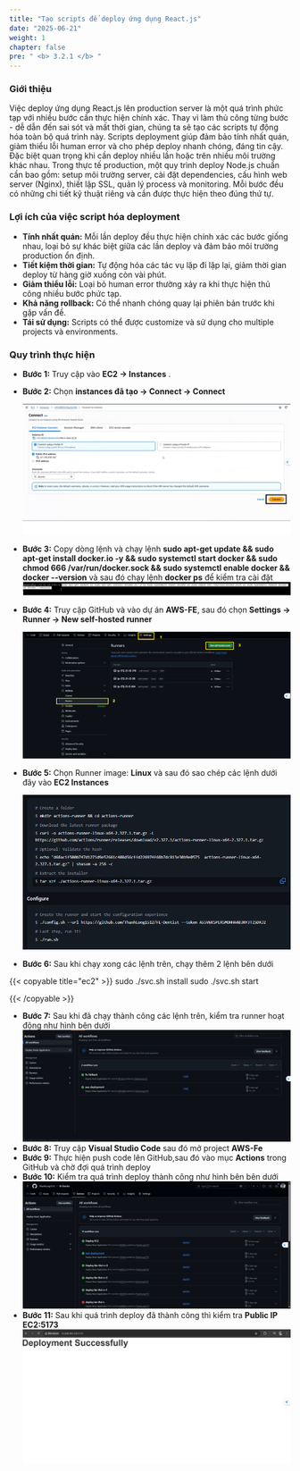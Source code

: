 ```yaml
---
title: "Tạo scripts để deploy ứng dụng React.js"
date: "2025-06-21"
weight: 1
chapter: false
pre: " <b> 3.2.1 </b> "
---
```


### Giới thiệu

Việc deploy ứng dụng React.js lên production server là một quá trình phức tạp với nhiều bước cần thực hiện chính xác. Thay vì làm thủ công từng bước - dễ dẫn đến sai sót và mất thời gian, chúng ta sẽ tạo các scripts tự động hóa toàn bộ quá trình này.
Scripts deployment giúp đảm bảo tính nhất quán, giảm thiểu lỗi human error và cho phép deploy nhanh chóng, đáng tin cậy. Đặc biệt quan trọng khi cần deploy nhiều lần hoặc trên nhiều môi trường khác nhau.
Trong thực tế production, một quy trình deploy Node.js chuẩn cần bao gồm: setup môi trường server, cài đặt dependencies, cấu hình web server (Nginx), thiết lập SSL, quản lý process và monitoring. Mỗi bước đều có những chi tiết kỹ thuật riêng và cần được thực hiện theo đúng thứ tự.

### Lợi ích của việc script hóa deployment

- **Tính nhất quán:** Mỗi lần deploy đều thực hiện chính xác các bước giống nhau, loại bỏ sự khác biệt giữa các lần deploy và đảm bảo môi trường production ổn định.
- **Tiết kiệm thời gian:** Tự động hóa các tác vụ lặp đi lặp lại, giảm thời gian deploy từ hàng giờ xuống còn vài phút.
- **Giảm thiểu lỗi:** Loại bỏ human error thường xảy ra khi thực hiện thủ công nhiều bước phức tạp.
- **Khả năng rollback:** Có thể nhanh chóng quay lại phiên bản trước khi gặp vấn đề.
- **Tái sử dụng:** Scripts có thể được customize và sử dụng cho multiple projects và environments.

### Quy trình thực hiện

- **Bước 1:** Truy cập vào **EC2 -> Instances** .

- **Bước 2:** Chọn **instances đã tạo -> Connect -> Connect**

  ![Kết nối Instance](/images/3.Containerization/3.3/3.3.2/1.png)

- **Bước 3:** Copy dòng lệnh và chạy lệnh **sudo apt-get update && sudo apt-get install docker.io -y && sudo systemctl start docker && sudo chmod 666 /var/run/docker.sock && sudo systemctl enable docker && docker --version** và sau đó chạy lệnh **docker ps** để kiểm tra cài đặt
  ![Cài đặt Docker trên Ubuntu](/images/3.Containerization/3.3/3.3.2/2.png)

- **Bước 4:** Truy cập GitHub và vào dự án **AWS-FE**, sau đó chọn **Settings -> Runner -> New self-hosted runner**

  ![Truy cập Runner trong Github](/images/3.Containerization/3.3/3.3.1/1.png)

- **Bước 5:** Chọn Runner image: **Linux** và sau đó sao chép các lệnh dưới đây vào **EC2 Instances**

  ![Truy cập Runner trong Github](/images/3.Containerization/3.3/3.3.1/2.png)

- **Bước 6:** Sau khi chạy xong các lệnh trên, chạy thêm 2 lệnh bên dưới

{{< copyable title="ec2" >}}
sudo ./svc.sh install
sudo ./svc.sh start

{{< /copyable >}}

- **Bước 7:** Sau khi đã chạy thành công các lệnh trên, kiểm tra runner hoạt động như hình bên dưới
  ![Truy cập Runner trong Github](/images/3.Containerization/3.3/3.3.2/5.png)
- **Bước 8:** Truy cập **Visual Studio Code** sau đó mở project **AWS-Fe**
- **Bước 9:** Thực hiện push code lên GitHub,sau đó vào mục **Actions** trong GitHub và chờ đợi quá trình deploy
- **Bước 10:** Kiểm tra quá trình deploy thành công như hình bên bên dưới
  ![Truy cập Runner trong Github](/images/3.Containerization/3.3/3.3.1/3.png)
- **Bước 11:** Sau khi quá trình deploy đã thành công thì kiểm tra **Public IP EC2:5173**
  ![Truy cập Runner trong Github](/images/3.Containerization/3.3/3.3.1/4.png)
